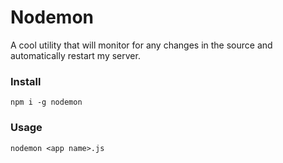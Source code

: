 # Nodemon

A cool utility that will monitor for any changes in the source and automatically restart my server.

### Install

`npm i -g nodemon`

### Usage

`nodemon <app name>.js`
